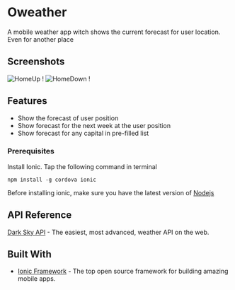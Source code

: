 # Oweather

A mobile weather app witch shows the current forecast for user location. Even for another place

## Screenshots

![HomeUp !](screenshots/homeUp.png "Current forecast")
![HomeDown !](screenshots/homeDown.png "Current forecast")

## Features 

- Show the forecast of user position
- Show forecast for the next week at the user position
- Show forecast for any capital in pre-filled list

### Prerequisites

Install Ionic. Tap the following command in terminal
```
npm install -g cordova ionic
```

Before installing ionic, make sure you have the latest version of [Nodejs](https://nodejs.org/)

## API Reference

[Dark Sky API](https://darksky.net/dev/) - The easiest, most advanced, weather API on the web.

## Built With

* [Ionic Framework](https://ionicframework.com) - The top open source framework for building amazing mobile apps. 